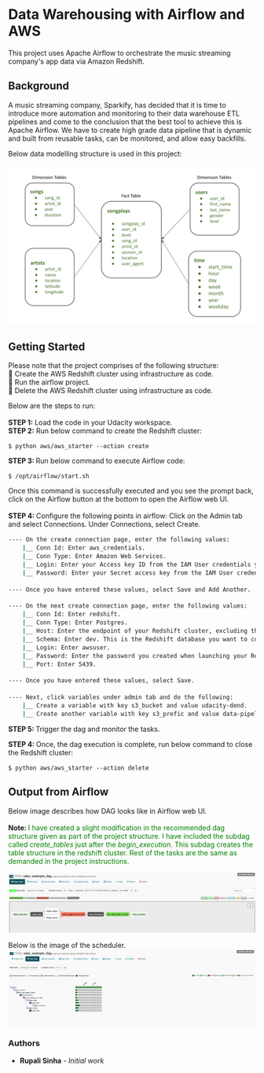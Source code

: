 # Data Warehousing with Airflow and AWS
This project uses Apache Airflow to orchestrate the music streaming company's app data via Amazon Redshift.

## Background
A music streaming company, Sparkify, has decided that it is time to introduce more automation and monitoring to their data warehouse ETL pipelines and come to the conclusion that the best tool to achieve this is Apache Airflow. We have to create high grade data pipeline that is dynamic and built from reusable tasks, can be monitored, and allow easy backfills.    

Below data modelling structure is used in this project: <br> <br>
![fact and dimension tables](img/tables.png)

## Getting Started

Please note that the project comprises of the following structure: <br>
:pushpin: Create the AWS Redshift cluster using infrastructure as code. <br>
:pushpin: Run the airflow project. <br>
:pushpin: Delete the AWS Redshift cluster using infrastructure as code.<br>

Below are the steps to run: <br><br>
<b>STEP 1:</b> Load the code in your Udacity workspace. <br>
<b>STEP 2:</b> Run below command to create the Redshift cluster:
```
$ python aws/aws_starter --action create
```
<b>STEP 3: </b> Run below command to execute Airflow code:
```
$ /opt/airflow/start.sh
```
Once this command is successfully executed and you see the prompt back, click on the Airflow button at the bottom to open the Airflow web UI. <br><br>
<b>STEP 4: </b> Configure the following points in airflow:
Click on the Admin tab and select Connections.
Under Connections, select Create.
```bash
---- On the create connection page, enter the following values:
    |__ Conn Id: Enter aws_credentials.
    |__ Conn Type: Enter Amazon Web Services.
    |__ Login: Enter your Access key ID from the IAM User credentials you downloaded earlier.
    |__ Password: Enter your Secret access key from the IAM User credentials you downloaded earlier.

---- Once you have entered these values, select Save and Add Another.

---- On the next create connection page, enter the following values:
    |__ Conn Id: Enter redshift.
    |__ Conn Type: Enter Postgres.
    |__ Host: Enter the endpoint of your Redshift cluster, excluding the port at the end. You can find this by selecting your cluster in the Clusters page of the Amazon Redshift console. Alternatively, you can copy the host from the output of STEP 2 directly.
    |__ Schema: Enter dev. This is the Redshift database you want to connect to.
    |__ Login: Enter awsuser.
    |__ Password: Enter the password you created when launching your Redshift cluster.
    |__ Port: Enter 5439.

---- Once you have entered these values, select Save.

---- Next, click variables under admin tab and do the following:
    |__ Create a variable with key s3_bucket and value udacity-dend.
    |__ Create another variable with key s3_prefic and value data-pipelines.
```

<b>STEP 5: </b> Trigger the dag and monitor the tasks.

<b>STEP 4: </b> Once, the dag execution is complete, run below command to close the Redshift cluster:
```
$ python aws/aws_starter --action delete

```

## Output from Airflow
Below image describes how DAG looks like in Airflow web UI. <br>
<br>
<b>Note: </b> <font color="green">I have created a slight modification in the recommended dag structure given as part of the project structure. I have included the subdag called <i>create_tables</i> just after the <i>begin_execution</i>. This subdag creates the table structure in the redshift cluster. Rest of the tasks are the same as demanded in the project instructions.</font>

![graph](img/graph.png)

Below is the image of the scheduler. <br>
![dag_schedule](img/dag_schedule.png)

### Authors
* **Rupali Sinha** - *Initial work*
